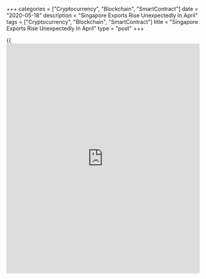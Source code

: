 +++
categories = ["Cryptocurrency", "Blockchain", "SmartContract"]
date = "2020-05-18"
description = "Singapore Exports Rise Unexpectedly In April"
tags = ["Cryptocurrency", "Blockchain", "SmartContract"]
title = "Singapore Exports Rise Unexpectedly In April"
type = "post"
+++

{{<iframe id="large-banner" src="https://www.bounty.group/#slide=10.0" width="100%" height="600" scrolling="no" style="border: 0px solid rgb(216, 221, 230); border-radius: 3px;">}}

Singapore's non-oil domestic exports increased unexpectedly in April,
data from Enterprise Singapore showed on Monday.

Non-oil domestic exports increased 9.7 percent year-on-year in April,
confounding expectations for a decline of 5 percent. Nonetheless, the
pace of growth eased from 17.6 percent logged in March.  
Electronic NODX fell by 0.6 percent, while non-electronic NODX gained
12.8 percent.

On a monthly basis, NODX declined 5.8 percent in April, after a 12.8
percent rise in the previous month.

NODX to the top [markets][1] grew in April, though exports to China,
Hong Kong, Malaysia, Indonesia and Thailand declined. The largest
contributors to the growth were the US, the EU 27 and Japan, data
showed.

For comments and feedback [contact](https://www.playgroundfx.com/contact/): editorial@rtt[news](https://www.letsplayfx.com/blog/forex-news-website/).com

[Economic News][2]

 **What parts of the world are seeing the best (and worst) economic
performances lately? Click[here][3] to check out our [Econ Scorecard][3]
and find out! See up-to-the-moment [ranking](https://www.playgroundfx.com/blog/crypto-exchange-ranking/)s for the best and worst
performers in [GDP][4], [unemployment rate][5], [inflation][6] and much
more.**

   1. www.rtt[news](https://www.letsplayfx.com/blog/forex-news-website/).com/Content/Markets.aspx
   2. www.rtt[news](https://www.letsplayfx.com/blog/forex-news-website/).com/Content/EconomicNews.aspx
   3. www.rtt[news](https://www.letsplayfx.com/blog/forex-news-website/).com/economic-scorecard/world-rank/retail-sales/highest-performance.aspx
   4. www.rtt[news](https://www.letsplayfx.com/blog/forex-news-website/).com/economic-scorecard/world-rank/GDP/highest-performance.aspx
   5. www.rtt[news](https://www.letsplayfx.com/blog/forex-news-website/).com/economic-scorecard/world-rank/unemployment-rate/lowest-performance.aspx
   6. www.rtt[news](https://www.letsplayfx.com/blog/forex-news-website/).com/economic-scorecard/world-rank/CPI/highest-performance.aspx